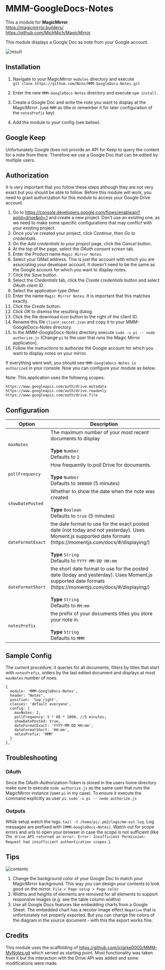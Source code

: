 # MMM-GoogleDocs-Notes

This a module for <strong>MagicMirror</strong><br>
https://magicmirror.builders/<br>
https://github.com/MichMich/MagicMirror

This module displays a Google Doc as note from your Google account.

![result](https://user-images.githubusercontent.com/2690708/71768783-e2900a80-2f19-11ea-874d-964ad42b9dd6.png)

## Installation

1. Navigate to your MagicMirror `modules` directory and execute<br />`git clone https://github.com/No3x/MMM-GoogleDocs-Notes.git`

2. Enter the new `MMM-GoogleDocs-Notes` directory and execute `npm install`.

3. Create a Google Doc and write the note you want to display at the MagicMirror. (use `MMM` as title or remember it for later configuration of the `notesPrefix` key)

4. Add the module to your config (see below).

## Google Keep
Unfortunately Google does not provide an API for Keep to query the content for a note from there. Therefore we use a Google Doc that can be edited by multiple users.

## Authorization
It is very important that you follow these steps although they are not very exact but you should be able to follow. Before this module will work, you need to grant authorization for this module to access your Google Drive account.

1. Go to https://console.developers.google.com/flows/enableapi?apiid=drive&pli=1 and create a new project. Don't use an existing one, as we need to make some specific configurations that may conflict with your existing project.
2. Once you've created your project, click *Continue*, then *Go to credentials*.
3. On the *Add credentials to your project* page, click the *Cancel* button.
4. At the top of the page, select the *OAuth consent screen* tab. 
5. Enter the Product name `Magic Mirror Notes`.
6. Select your GMail address. This is just the account with which you are associating your developer account. It doesn't need to be the same as the Google account for which you want to display notes.
7. Click the *Save* button.
8. Select the *Credentials* tab, click the *Create credentials* button and select *OAuth client ID*.
9. Select the application type *Other*
10. Enter the name `Magic Mirror Notes`. It is important that this matches exactly.
11. Click the *Create* button.
12. Click *OK* to dismiss the resulting dialog.
13. Click the file download icon button to the right of the client ID.
14. Rename this file `client_secret.json` and copy it to your MMM-GoogleDocs-Notes directory.
15. In the *MMM-GoogleDocs-Notes* directory execute  `sudo -u pi -- node authorize.js` (Change `pi` to the user that runs the Magic Mirror application).
16. Follow the instructions to authorize the Google account for which you want to display notes on your mirror.

If everything went well, you should see `MMM-GoogleDocs-Notes is authorized` in your console. Now you can configure your module as below.

Note: This application uses the following scopes:
```text
https://www.googleapis.com/auth/drive.metadata
https://www.googleapis.com/auth/drive.readonly
https://www.googleapis.com/auth/drive.file
```


## Configuration

<table>
  <thead>
    <tr>
      <th>Option</th>
      <th>Description</th>
    </tr>
  </thead>
  <tbody>
    <tr>
      <td><code>maxNotes</code></td>
      <td>The maximum number of your most recent documents to display<br><br><strong>Type</strong> <code>Number</code><br>Defaults to <code>2</code></td>
    </tr>
    <tr>
      <td><code>pollFrequency</code></td>
      <td>How frequently to poll Drive for documents.<br><br><strong>Type</strong> <code>Number</code><br>Defaults to <code>300000</code> (5 minutes)</td>
    </tr>
    <tr>
      <td><code>showDatePosted</code></td>
      <td>Whether to show the date when the note was created<br><br><strong>Type</strong> <code>Boolean</code><br>Defaults to <code>true</code> (5 minutes)</td>
    </tr>
    <tr>
      <td><code>dateFormatExact</code></td>
      <td>the date format to use for the exact posted date (not today and not yesterday).  Uses Moment.js supported date formats (https://momentjs.com/docs/#/displaying/)<br><br><strong>Type</strong> <code>String</code><br>Defaults to <code>YYYY-MM-DD HH:mm</code></td>
    </tr>
    <tr>
      <td><code>dateFormatShort</code></td>
      <td>the short date format to use for the posted date (today and yesterday). Uses Moment.js supported date formats (https://momentjs.com/docs/#/displaying/)<br><br><strong>Type</strong> <code>String</code><br>Defaults to <code>HH:mm</code></td>
    </tr>
    <tr>
      <td><code>notesPrefix</code></td>
      <td>the prefix of your documents titles you store your note in.<br><br><strong>Type</strong> <code>String</code><br>Defaults to <code>MMM</code></td>
    </tr>
  </tbody>
</table>

## Sample Config

The current procedure: it queries for all documents, filters by titles that start with `notesPrefix`, orders by the last edited document and displays at most `maxNotes` number of noes.
```
{
  module: 'MMM-GoogleDocs-Notes',
  header: "Notes",
  position: 'top_right',
  classes: 'default everyone',
  config: {
    maxNotes: 2,
    pollFrequency: 5 * 60 * 1000, //5 minutes;
    showDatePosted: true,
    dateFormatExact: 'YYYY-MM-DD HH:mm',
    dateFormatShort: 'HH:mm',
    notesPrefix: 'MMM'
  }
},
```

## Troubleshooting
### OAuth
Since the OAuth-Authorization-Token is stored in the users home directory make sure to execute `node authorize.js` as the same user that runs the MagicMirror instance (user `pi` in my case).
To ensure it execute the command explicitly as user `pi`: `sudo -u pi -- node authorize.js`
### Outputs
While setup watch the logs: `tail -f /home/pi/.pm2/logs/mm-out.log`. Log messages are prefixed with `[MMM-GoogleDocs-Notes]`. Watch out for scope errors and urls to open your browser in case the scope is not sufficient (like `The drive API returned an error: Error: Insufficient Permission: Request had insufficient authentication scopes.`).

## Tips
![contents](https://user-images.githubusercontent.com/2690708/71768782-e2900a80-2f19-11ea-8823-e9e3a6ac2c14.png)

1. Change the background color of your Google Doc to match your MagicMirror background. This way you can design your contents to look good on the mirror. `File > Page setup > Page color`
2. Widths and heights of elements are removed for all elements to support responsive images (e.g. see the table column widths)
3. Use all Google Docs features like embedding charts from a Google Sheet. The embedded chart has a recolor image effect `Negative` that is unfortunately not properly exported. But you can change the colors of the diagram in the source document - with this the export works fine.

## Credits
This module uses the scaffolding of https://github.com/jclarke0000/MMM-MyNotes.git which served as starting point. Most functionality was taken from it but the interaction with the Drive API was added and some modifications were made.
